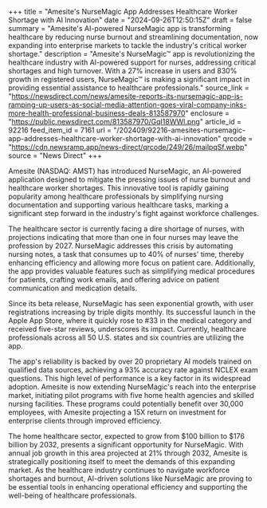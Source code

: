 +++
title = "Amesite's NurseMagic App Addresses Healthcare Worker Shortage with AI Innovation"
date = "2024-09-26T12:50:15Z"
draft = false
summary = "Amesite's AI-powered NurseMagic app is transforming healthcare by reducing nurse burnout and streamlining documentation, now expanding into enterprise markets to tackle the industry's critical worker shortage."
description = "Amesite's NurseMagic&trade; app is revolutionizing the healthcare industry with AI-powered support for nurses, addressing critical shortages and high turnover. With a 27% increase in users and 830% growth in registered users, NurseMagic&trade; is making a significant impact in providing essential assistance to healthcare professionals."
source_link = "https://newsdirect.com/news/amesite-reports-its-nursemagic-app-is-ramping-up-users-as-social-media-attention-goes-viral-company-inks-more-health-professional-business-deals-813587970"
enclosure = "https://public.newsdirect.com/813587970/GqI18WWl.png"
article_id = 92216
feed_item_id = 7161
url = "/202409/92216-amesites-nursemagic-app-addresses-healthcare-worker-shortage-with-ai-innovation"
qrcode = "https://cdn.newsramp.app/news-direct/qrcode/249/26/mailpqSf.webp"
source = "News Direct"
+++

<p>Amesite (NASDAQ: AMST) has introduced NurseMagic, an AI-powered application designed to mitigate the pressing issues of nurse burnout and healthcare worker shortages. This innovative tool is rapidly gaining popularity among healthcare professionals by simplifying nursing documentation and supporting various healthcare tasks, marking a significant step forward in the industry's fight against workforce challenges.</p><p>The healthcare sector is currently facing a dire shortage of nurses, with projections indicating that more than one in four nurses may leave the profession by 2027. NurseMagic addresses this crisis by automating nursing notes, a task that consumes up to 40% of nurses' time, thereby enhancing efficiency and allowing more focus on patient care. Additionally, the app provides valuable features such as simplifying medical procedures for patients, crafting work emails, and offering advice on patient communication and medication details.</p><p>Since its beta release, NurseMagic has seen exponential growth, with user registrations increasing by triple digits monthly. Its successful launch in the Apple App Store, where it quickly rose to #33 in the medical category and received five-star reviews, underscores its impact. Currently, healthcare professionals across all 50 U.S. states and six countries are utilizing the app.</p><p>The app's reliability is backed by over 20 proprietary AI models trained on qualified data sources, achieving a 93% accuracy rate against NCLEX exam questions. This high level of performance is a key factor in its widespread adoption. Amesite is now extending NurseMagic's reach into the enterprise market, initiating pilot programs with five home health agencies and skilled nursing facilities. These programs could potentially benefit over 30,000 employees, with Amesite projecting a 15X return on investment for enterprise clients through improved efficiency.</p><p>The home healthcare sector, expected to grow from $100 billion to $176 billion by 2032, presents a significant opportunity for NurseMagic. With annual job growth in this area projected at 21% through 2032, Amesite is strategically positioning itself to meet the demands of this expanding market. As the healthcare industry continues to navigate workforce shortages and burnout, AI-driven solutions like NurseMagic are proving to be essential tools in enhancing operational efficiency and supporting the well-being of healthcare professionals.</p>
